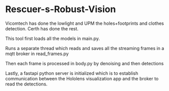 # Rescuer-s-Robust-Vision

Vicomtech has done the lowlight and UPM the holes+footprints and clothes detection. Certh has done the rest. 

This tool first loads all the models in main.py.  

Runs a separate thread which reads and saves all the streaming frames in a mqtt broker in read_frames.py

Then each frame is processed in body.py by denoising and then detections

Lastly, a fastapi python server is initialized which is to establish communication between the Hololens visualization app and the broker to read the detections. 
